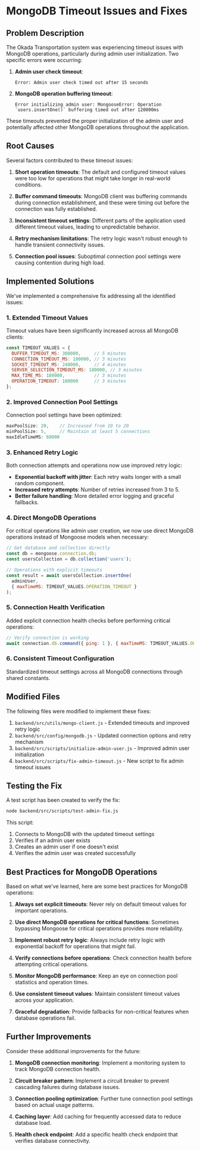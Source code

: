 # MongoDB Timeout Issues and Fixes

## Problem Description

The Okada Transportation system was experiencing timeout issues with MongoDB operations, particularly during admin user initialization. Two specific errors were occurring:

1. **Admin user check timeout**:
   ```
   Error: Admin user check timed out after 15 seconds
   ```

2. **MongoDB operation buffering timeout**:
   ```
   Error initializing admin user: MongooseError: Operation `users.insertOne()` buffering timed out after 120000ms
   ```

These timeouts prevented the proper initialization of the admin user and potentially affected other MongoDB operations throughout the application.

## Root Causes

Several factors contributed to these timeout issues:

1. **Short operation timeouts**: The default and configured timeout values were too low for operations that might take longer in real-world conditions.

2. **Buffer command timeouts**: MongoDB client was buffering commands during connection establishment, and these were timing out before the connection was fully established.

3. **Inconsistent timeout settings**: Different parts of the application used different timeout values, leading to unpredictable behavior.

4. **Retry mechanism limitations**: The retry logic wasn't robust enough to handle transient connectivity issues.

5. **Connection pool issues**: Suboptimal connection pool settings were causing contention during high load.

## Implemented Solutions

We've implemented a comprehensive fix addressing all the identified issues:

### 1. Extended Timeout Values

Timeout values have been significantly increased across all MongoDB clients:

```javascript
const TIMEOUT_VALUES = {
  BUFFER_TIMEOUT_MS: 300000,     // 5 minutes
  CONNECTION_TIMEOUT_MS: 180000, // 3 minutes
  SOCKET_TIMEOUT_MS: 240000,     // 4 minutes
  SERVER_SELECTION_TIMEOUT_MS: 180000, // 3 minutes
  MAX_TIME_MS: 180000,           // 3 minutes
  OPERATION_TIMEOUT: 180000      // 3 minutes
};
```

### 2. Improved Connection Pool Settings

Connection pool settings have been optimized:

```javascript
maxPoolSize: 20,    // Increased from 10 to 20
minPoolSize: 5,     // Maintain at least 5 connections
maxIdleTimeMS: 60000
```

### 3. Enhanced Retry Logic

Both connection attempts and operations now use improved retry logic:

- **Exponential backoff with jitter**: Each retry waits longer with a small random component.
- **Increased retry attempts**: Number of retries increased from 3 to 5.
- **Better failure handling**: More detailed error logging and graceful fallbacks.

### 4. Direct MongoDB Operations

For critical operations like admin user creation, we now use direct MongoDB operations instead of Mongoose models when necessary:

```javascript
// Get database and collection directly
const db = mongoose.connection.db;
const usersCollection = db.collection('users');

// Operations with explicit timeouts
const result = await usersCollection.insertOne(
  adminUser, 
  { maxTimeMS: TIMEOUT_VALUES.OPERATION_TIMEOUT }
);
```

### 5. Connection Health Verification

Added explicit connection health checks before performing critical operations:

```javascript
// Verify connection is working
await connection.db.command({ ping: 1 }, { maxTimeMS: TIMEOUT_VALUES.OPERATION_TIMEOUT });
```

### 6. Consistent Timeout Configuration

Standardized timeout settings across all MongoDB connections through shared constants.

## Modified Files

The following files were modified to implement these fixes:

1. `backend/src/utils/mongo-client.js` - Extended timeouts and improved retry logic
2. `backend/src/config/mongodb.js` - Updated connection options and retry mechanism
3. `backend/src/scripts/initialize-admin-user.js` - Improved admin user initialization
4. `backend/src/scripts/fix-admin-timeout.js` - New script to fix admin timeout issues

## Testing the Fix

A test script has been created to verify the fix:

```bash
node backend/src/scripts/test-admin-fix.js
```

This script:
1. Connects to MongoDB with the updated timeout settings
2. Verifies if an admin user exists
3. Creates an admin user if one doesn't exist
4. Verifies the admin user was created successfully

## Best Practices for MongoDB Operations

Based on what we've learned, here are some best practices for MongoDB operations:

1. **Always set explicit timeouts**: Never rely on default timeout values for important operations.

2. **Use direct MongoDB operations for critical functions**: Sometimes bypassing Mongoose for critical operations provides more reliability.

3. **Implement robust retry logic**: Always include retry logic with exponential backoff for operations that might fail.

4. **Verify connections before operations**: Check connection health before attempting critical operations.

5. **Monitor MongoDB performance**: Keep an eye on connection pool statistics and operation times.

6. **Use consistent timeout values**: Maintain consistent timeout values across your application.

7. **Graceful degradation**: Provide fallbacks for non-critical features when database operations fail.

## Further Improvements

Consider these additional improvements for the future:

1. **MongoDB connection monitoring**: Implement a monitoring system to track MongoDB connection health.

2. **Circuit breaker pattern**: Implement a circuit breaker to prevent cascading failures during database issues.

3. **Connection pooling optimization**: Further tune connection pool settings based on actual usage patterns.

4. **Caching layer**: Add caching for frequently accessed data to reduce database load.

5. **Health check endpoint**: Add a specific health check endpoint that verifies database connectivity.
